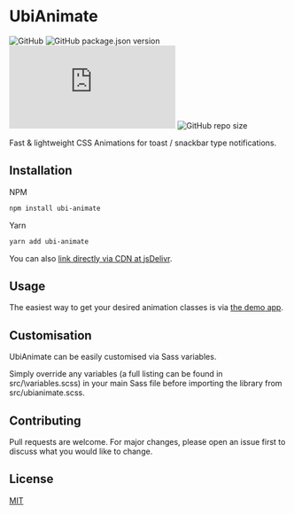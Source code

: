 # UbiAnimate

![GitHub](https://img.shields.io/github/license/rmhubbert/ubi-animate?logo=MIT) ![GitHub package.json version](https://img.shields.io/github/package-json/v/rmhubbert/ubi-animate) ![GitHub file size in bytes](https://img.shields.io/github/size/rmhubbert/ubi-animate/dist/ubianimate.min.css) ![GitHub repo size](https://img.shields.io/github/repo-size/rmhubbert/ubi-animate)

Fast & lightweight CSS Animations for toast / snackbar type notifications.

## Installation

NPM

```bash
npm install ubi-animate
```

Yarn

```bash
yarn add ubi-animate
```

You can also [link directly via CDN at jsDelivr](https://www.jsdelivr.com/package/gh/rmhubbert/ubi-animate?path=dist).

## Usage

The easiest way to get your desired animation classes is via [the demo app](https://rmhubbert.github.io/ubi-animate).

## Customisation

UbiAnimate can be easily customised via Sass variables.

Simply override any variables (a full listing can be found in src/\variables.scss) in your main Sass file before importing the library from src/ubianimate.scss.

## Contributing

Pull requests are welcome. For major changes, please open an issue first to discuss what you would like to change.

## License

[MIT](https://choosealicense.com/licenses/mit/)

